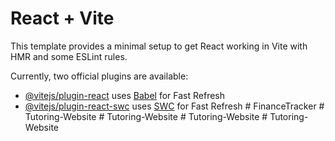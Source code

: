 # React + Vite

This template provides a minimal setup to get React working in Vite with HMR and some ESLint rules.

Currently, two official plugins are available:

- [@vitejs/plugin-react](https://github.com/vitejs/vite-plugin-react/blob/main/packages/plugin-react/README.md) uses [Babel](https://babeljs.io/) for Fast Refresh
- [@vitejs/plugin-react-swc](https://github.com/vitejs/vite-plugin-react-swc) uses [SWC](https://swc.rs/) for Fast Refresh
#   F i n a n c e T r a c k e r  
 #   T u t o r i n g - W e b s i t e  
 #   T u t o r i n g - W e b s i t e  
 #   T u t o r i n g - W e b s i t e  
 #   T u t o r i n g - W e b s i t e  
 